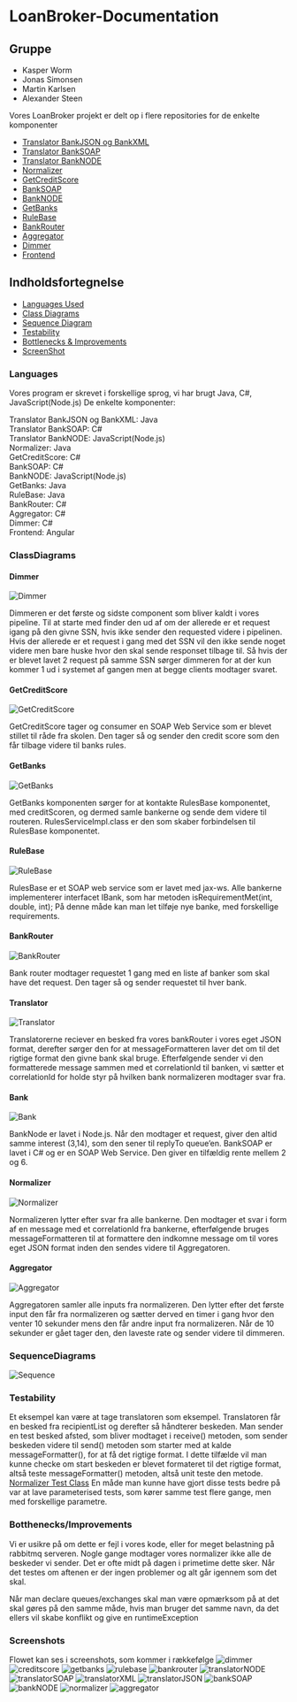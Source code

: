 # LoanBroker-Documentation

## Gruppe
* Kasper Worm
* Jonas Simonsen
* Martin Karlsen
* Alexander Steen

Vores LoanBroker projekt er delt op i flere repositories for de enkelte komponenter
* [Translator BankJSON og BankXML](https://github.com/Databasserne/LoanBroker-Translator) 
* [Translator BankSOAP](https://github.com/Databasserne/LoanBroker-CSharp/tree/master/BankSOAP)
* [Translator BankNODE](https://github.com/Databasserne/LoanBroker-Translator-NodeBank)
* [Normalizer](https://github.com/Databasserne/LoanBroker-Normalizer)
* [GetCreditScore](https://github.com/Databasserne/LoanBroker-CSharp/tree/master/CreditScore)
* [BankSOAP](https://github.com/Databasserne/LoanBroker-CSharp/tree/master/BankSOAP)
* [BankNODE](https://github.com/Databasserne/LoanBroker-NodeBank)
* [GetBanks](https://github.com/Databasserne/LoanBroker-GetBanks)
* [RuleBase](https://github.com/Databasserne/LoanBroker-RulesBase)
* [BankRouter](https://github.com/Databasserne/LoanBroker-CSharp/tree/master/BankRouter)
* [Aggregator](https://github.com/Databasserne/LoanBroker-CSharp/tree/master/Aggragator)
* [Dimmer](https://github.com/Databasserne/LoanBroker-CSharp/tree/master/Dimmer)
* [Frontend](https://github.com/Databasserne/LoanBroker-Frontend)

## Indholdsfortegnelse
* [Languages Used](#languages)
* [Class Diagrams](#classdiagrams)
* [Sequence Diagram](#sequencediagrams)
* [Testability](#testability)
* [Bottlenecks & Improvements](#bottheneck/improvement)
* [ScreenShot](#screenshots)

### Languages
Vores program er skrevet i forskellige sprog, vi har brugt Java, C#, JavaScript(Node.js)
De enkelte komponenter:

Translator BankJSON og BankXML: Java <br>
Translator BankSOAP: C# <br>
Translator BankNODE: JavaScript(Node.js) <br>
Normalizer: Java <br>
GetCreditScore: C# <br>
BankSOAP: C# <br>
BankNODE: JavaScript(Node.js) <br>
GetBanks: Java <br>
RuleBase: Java <br>
BankRouter: C# <br>
Aggregator: C# <br>
Dimmer: C# <br>
Frontend: Angular <br>

### ClassDiagrams
#### Dimmer
![Dimmer](https://github.com/Databasserne/LoanBroker-Documentation/blob/master/UML-Pictures/dimmer.png)

Dimmeren er det første og sidste component som bliver kaldt i vores pipeline. 
Til at starte med finder den ud af om der allerede er et request igang på den givne SSN, 
hvis ikke sender den requested videre i pipelinen. 
Hvis der allerede er et request i gang med det SSN vil den ikke sende noget videre men bare huske hvor den skal sende responset tilbage til. 
Så hvis der er blevet lavet 2 request på samme SSN sørger dimmeren for at der kun kommer 1 ud i systemet af gangen men at begge clients modtager svaret.

#### GetCreditScore
![GetCreditScore](https://github.com/Databasserne/LoanBroker-Documentation/blob/master/UML-Pictures/getCreditScore.png)

GetCreditScore tager og consumer en SOAP Web Service som er blevet stillet til råde fra skolen. Den tager så og sender den credit score som den får tilbage videre til banks rules.

#### GetBanks
![GetBanks](https://github.com/Databasserne/LoanBroker-Documentation/blob/master/UML-Pictures/getBanks.png)

GetBanks komponenten sørger for at kontakte RulesBase komponentet, med creditScoren, og dermed samle bankerne og sende dem videre til routeren.
RulesServiceImpl.class er den som skaber forbindelsen til RulesBase komponentet.

#### RuleBase
![RuleBase](https://github.com/Databasserne/LoanBroker-Documentation/blob/master/UML-Pictures/ruleBase.png)

RulesBase er et SOAP web service som er lavet med jax-ws. Alle bankerne implementerer interfacet IBank, som har metoden isRequirementMet(int, double, int); På denne måde kan man let tilføje nye banke, med forskellige requirements.

#### BankRouter
![BankRouter](https://github.com/Databasserne/LoanBroker-Documentation/blob/master/UML-Pictures/bankRouter.png)

Bank router modtager requestet 1 gang med en liste af banker som skal have det request. Den tager så og sender requestet til hver bank.

#### Translator
![Translator](https://github.com/Databasserne/LoanBroker-Documentation/blob/master/UML-Pictures/translator.png)

Translatorerne reciever en besked fra vores bankRouter i vores eget JSON format, derefter sørger den for at messageFormatteren laver det om til det rigtige format den givne bank skal bruge. Efterfølgende sender vi den formatterede message sammen med et correlationId til banken, vi sætter et correlationId for holde styr på hvilken bank normalizeren modtager svar fra. 

#### Bank
![Bank](https://github.com/Databasserne/LoanBroker-Documentation/blob/master/UML-Pictures/banks.png)

BankNode er lavet i Node.js. Når den modtager et request, giver den altid samme interest (3,14), som den sener til replyTo queue’en.
BankSOAP er lavet i C# og er en SOAP Web Service. Den giver en tilfældig rente mellem 2 og 6.

#### Normalizer
![Normalizer](https://github.com/Databasserne/LoanBroker-Documentation/blob/master/UML-Pictures/normalizer.png)

Normalizeren lytter efter svar fra alle bankerne. Den modtager et svar i form af en message med et correlationId fra bankerne, efterfølgende bruges messageFormatteren til at formattere den indkomne message om til vores eget JSON format inden den sendes videre til Aggregatoren.  

#### Aggregator
![Aggregator](https://github.com/Databasserne/LoanBroker-Documentation/blob/master/UML-Pictures/Aggregator.png)

Aggregatoren samler alle inputs fra normalizeren. Den lytter efter det første input den får fra normalizeren og sætter derved en timer i gang hvor den venter 10 sekunder mens den får andre input fra normalizeren. Når de 10 sekunder er gået tager den, den laveste rate og sender videre til dimmeren.

### SequenceDiagrams
![Sequence](https://github.com/Databasserne/LoanBroker-Documentation/blob/master/UML-Pictures/sequence.png)

### Testability
Et eksempel kan være at tage translatoren som eksempel. 
Translatoren får en besked fra recipientList og derefter så håndterer beskeden.
Man sender en test besked afsted, som bliver modtaget i receive() metoden, 
som sender beskeden videre til send() metoden som starter med at kalde messageFormatter(), 
for at få det rigtige format.
I dette tilfælde vil man kunne checke om start beskeden er blevet formateret til det rigtige format, 
altså teste messageFormatter() metoden, altså unit teste den metode.
[Normalizer Test Class](https://github.com/Databasserne/LoanBroker-Normalizer/blob/master/src/test/java/com/databasserne/loanbroker/normalizer/NormalizerTest.java)
En måde man kunne have gjort disse tests bedre på var at lave parameterised tests, som kører samme test flere gange, men med forskellige parametre.

### Botthenecks/Improvements
Vi er usikre på om dette er fejl i vores kode, 
eller for meget belastning på rabbitmq serveren.
Nogle gange modtager vores normalizer ikke alle de beskeder vi sender.
Det er ofte midt på dagen i primetime dette sker. 
Når det testes om aftenen er der ingen problemer og alt går igennem som det skal.

Når man declare queues/exchanges skal man være opmærksom på at det skal gøres på den samme måde, 
hvis man bruger det samme navn, da det ellers vil skabe konflikt og give en runtimeException


### Screenshots
Flowet kan ses i screenshots, som kommer i rækkefølge
![dimmer](https://github.com/Databasserne/LoanBroker-Documentation/blob/master/ScreenShots/Dimmer.png)
![creditscore](https://github.com/Databasserne/LoanBroker-Documentation/blob/master/ScreenShots/CreditScore.png)
![getbanks]()
![rulebase]()
![bankrouter](https://github.com/Databasserne/LoanBroker-Documentation/blob/master/ScreenShots/BankRouter.png)
![translatorNODE]()
![translatorSOAP](https://github.com/Databasserne/LoanBroker-Documentation/blob/master/ScreenShots/TransSOAP.png)
![translatorXML]()
![translatorJSON]()
![bankSOAP]()
![bankNODE]()
![normalizer]()
![aggregator](https://github.com/Databasserne/LoanBroker-Documentation/blob/master/ScreenShots/Aggra.png)

